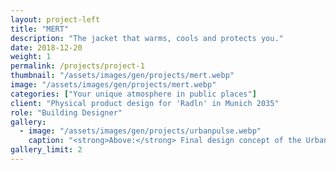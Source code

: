 ```yaml
---
layout: project-left
title: "MERT"
description: "The jacket that warms, cools and protects you."
date: 2018-12-20
weight: 1
permalink: /projects/project-1
thumbnail: "/assets/images/gen/projects/mert.webp"
image: "/assets/images/gen/projects/mert.webp"
categories: ["Your unique atmosphere in public places"]
client: "Physical product design for 'Radln' in Munich 2035"
role: "Building Designer"
gallery:
  - image: "/assets/images/gen/projects/urbanpulse.webp"
    caption: "<strong>Above:</strong> Final design concept of the Urban Pulse application"
gallery_limit: 2
---
```


